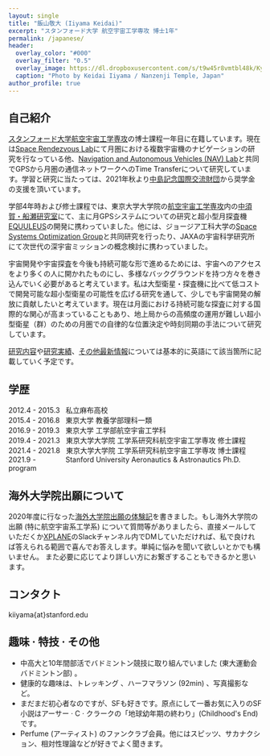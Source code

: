 ```yaml
---
layout: single
title: "飯山敬大 (Iiyama Keidai)"
excerpt: "スタンフォード大学 航空宇宙工学専攻 博士1年"
permalink: /japanese/
header:
  overlay_color: "#000"
  overlay_filter: "0.5"
  overlay_image: https://dl.dropboxusercontent.com/s/t9w45r8vmtbl48k/Kyoto.jpg?dl=0
  caption: "Photo by Keidai Iiyama / Nanzenji Temple, Japan"
author_profile: true
---
```


## 自己紹介
[スタンフォード大学航空宇宙工学専攻](https://aa.stanford.edu/)の博士課程一年目に在籍しています。現在は[Space Rendezvous Lab](https://damicos.people.stanford.edu/)にて月圏における複数宇宙機のナビゲーションの研究を行なっている他、[Navigation and Autonomous Vehicles (NAV) Lab](https://navlab.stanford.edu/)と共同でGPSから月圏の通信ネットワークへのTime Transferについて研究しています。学習と研究に当たっては、2021年秋より[中島記念国際交流財団](http://www.nakajimafound.or.jp/)から奨学金の支援を頂いています。

学部4年時および修士課程では、東京大学大学院の[航空宇宙工学専攻](http://www.aerospace.t.u-tokyo.ac.jp/)内の[中須賀・船瀬研究室](https://www.space.t.u-tokyo.ac.jp/nlab/about.html)にて、主に月GPSシステムについての研究と超小型月探査機[EQUULEUS](https://www.isas.jaxa.jp/feature/forefront/171020.html)の開発に携わっていました。他には、ジョージア工科大学の[Space Systems Optimization Group](https://ssog.ae.gatech.edu/)と共同研究を行ったり、JAXAの宇宙科学研究所にて次世代の深宇宙ミッションの概念検討に携わっていました。

宇宙開発や宇宙探査を今後も持続可能な形で進めるためには、宇宙へのアクセスをより多くの人に開かれたものにし、多様なバックグラウンドを持つ方々を巻き込んでいく必要があると考えています。私は大型衛星・探査機に比べて低コストで開発可能な超小型衛星の可能性を広げる研究を通して、少しでも宇宙開発の解放に貢献したいと考えています。現在は月面における持続可能な探査に対する国際的な関心が高まっていることもあり、地上局からの高頻度の運用が難しい超小型衛星（群）のための月圏での自律的な位置決定や時刻同期の手法について研究しています。

[研究内容](/research/)や[研究実績](/publications/)、[その他最新情報](/about/)については基本的に英語にて該当箇所に記載していく予定です。

## 学歴
2012.4 - 2015.3 &nbsp; 私立麻布高校  
2015.4 - 2016.8 &nbsp; 東京大学 教養学部理科一類  
2016.9 - 2019.3 &nbsp; 東京大学 工学部航空宇宙工学科  
2019.4 - 2021.3 &nbsp; 東京大学大学院 工学系研究科航空宇宙工学専攻 修士課程  
2021.4 - 2021.8 &nbsp; 東京大学大学院 工学系研究科航空宇宙工学専攻 博士課程  
2021.9 - &nbsp; &nbsp; &nbsp; &nbsp; &nbsp; &nbsp; &nbsp; Stanford University Aeronautics & Astronautics Ph.D. program 

## 海外大学院出願について
2020年度に行なった[海外大学院出願の体験記](/juken/)を書きました。もし海外大学院の出願 (特に航空宇宙系工学系) について質問等がありましたら、直接メールしていただくか[XPLANE](http://xplane.seldoon.net/)のSlackチャンネル内でDMしていただければ、私で良ければ答えられる範囲で喜んでお答えします。単純に悩みを聞いて欲しいとかでも構いません。 また必要に応じてより詳しい方にお繋ぎすることもできるかと思います。

## コンタクト
kiiyama{at}stanford.edu

## 趣味 &middot; 特技 &middot; その他
- 中高大と10年間部活でバドミントン競技に取り組んでいました (東大運動会バドミントン部) 。
- 健康的な趣味は、トレッキング 、ハーフマラソン (92min) 、写真撮影など。
- まだまだ初心者なのですが、SFも好きです。原点にして一番お気に入りのSF小説はアーサー &middot; C &middot; クラークの「地球幼年期の終わり」(Childhood's End) です。
- Perfume (アーティスト) のファンクラブ会員。他にはスピッツ、サカナクション、相対性理論などが好きでよく聞きます。
